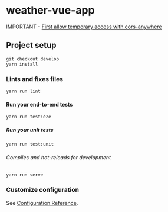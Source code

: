 # weather-vue-app

IMPORTANT - [First allow temporary access with cors-anywhere](https://cors-anywhere.herokuapp.com/corsdemo)

## Project setup
```
git checkout develop
yarn install
```

### Lints and fixes files
```
yarn run lint
```

#### Run your end-to-end tests
```
yarn run test:e2e
```

##### Run your unit tests
```
yarn run test:unit
```

###### Compiles and hot-reloads for development
```
yarn run serve
```


### Customize configuration
See [Configuration Reference](https://cli.vuejs.org/config/).
